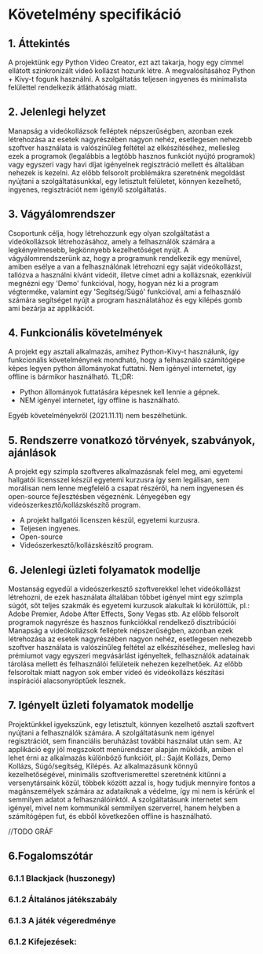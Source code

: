 # Követelmény specifikáció

## 1. Áttekintés
A projektünk egy Python Video Creator,
ezt azt takarja, hogy egy címmel ellátott szinkronizált videó kollázst hozunk létre.
A megvalósításához Python + Kivy-t fogunk használni.
A szolgáltatás teljesen ingyenes és minimalista felülettel rendelkezik átláthatóság miatt.

## 2. Jelenlegi helyzet
Manapság a videókollázsok felléptek népszerűségben, azonban ezek létrehozása az esetek nagyrészében nagyon nehéz, esetlegesen nehezebb szoftver használata is valószínűleg feltétel az elkészítéséhez, mellesleg ezek a programok (legalábbis a legtöbb hasznos funkciót nyújtó programok) vagy egyszeri vagy havi díjat igényelnek regisztráció mellett és általában nehezek is kezelni. Az előbb felsorolt problémákra szeretnénk megoldást nyújtani a szolgáltatásunkkal, egy letisztult felületet, könnyen kezelhető, ingyenes, regisztrációt nem igénylő szolgáltatás.

## 3. Vágyálomrendszer
Csoportunk célja, hogy létrehozzunk egy olyan szolgáltatást a videókollázsok létrehozásához, amely a felhasználók számára a legkényelmesebb, legkönnyebb kezelhetőséget nyújt. A vágyálomrendszerünk az, hogy a programunk rendelkezik egy menüvel, amiben esélye a van a felhasználónak létrehozni egy saját videókollázst, tallózva a használni kívánt videóit, illetve címet adni a kollázsnak, ezenkívül megnézni egy 'Demo' funkcióval, hogy, hogyan néz ki a program végterméke, valamint egy 'Segítség/Súgó' funkcióval, ami a felhasználó számára segítséget nyújt a program használatához és egy kilépés gomb ami bezárja az applikációt.


## 4. Funkcionális követelmények
A projekt egy asztali alkalmazás, amihez Python-Kivy-t használunk, így funkcionális követelménynek mondható, hogy a felhasználó számítógépe képes legyen python állományokat futtatni. Nem igényel internetet, így offline is bármikor használható.
TL;DR:
- Python állományok futtatására képesnek kell lennie a gépnek.
- NEM igényel internetet, így offline is használható.

Egyéb követelményekről (2021.11.11) nem beszélhetünk.


## 5. Rendszerre vonatkozó törvények, szabványok, ajánlások
A projekt egy szimpla szoftveres alkalmazásnak felel meg, ami egyetemi hallgatói licensszel készül egyetemi kurzusra így sem legálisan, sem morálisan nem lenne megfelelő a csapat részéről, ha nem ingyenesen és open-source fejlesztésben végeznénk. Lényegében egy videószerkesztő/kollázskészítő program.

- A projekt hallgatói licenszen készül, egyetemi kurzusra.
- Teljesen ingyenes.
- Open-source
- Videószerkesztő/kollázskészítő program.


## 6. Jelenlegi üzleti folyamatok modellje
Mostanság egyedül a videószerkesztő szoftverekkel lehet videókollázst létrehozni, de ezek használata általában többet igényel mint egy szimpla súgót, sőt teljes szakmák és egyetemi kurzusok alakultak ki körülöttük, pl.: Adobe Premier, Adobe After Effects, Sony Vegas stb. Az előbb felsorolt programok nagyrésze és hasznos funkciókkal rendelkező disztribúciói Manapság a videókollázsok felléptek népszerűségben, azonban ezek létrehozása az esetek nagyrészében nagyon nehéz, esetlegesen nehezebb szoftver használata is valószínűleg feltétel az elkészítéséhez, mellesleg havi prémiumot vagy egyszeri megvásárlást igényeltek, felhasználók adatainak tárolása mellett és felhasználói felületeik nehezen kezelhetőek.
Az előbb felsoroltak miatt nagyon sok ember videó és videókollázs készítási inspirációi alacsonyröptűek lesznek.

## 7. Igényelt üzleti folyamatok modellje
Projektünkkel igyekszünk, egy letisztult, könnyen kezelhető asztali szoftvert nyújtani a felhasználók számára. A szolgáltatásunk nem igényel regisztrációt, sem financiális beruházást további használat után sem. Az applikáció egy jól megszokott menürendszer alapján működik, amiben el lehet érni az alkalmazás különböző funkcióit, pl.: Saját Kollázs, Demo Kollázs, Súgó/segítség, Kilépés.
Az alkalmazásunk könnyű kezelhetőségével, minimális szoftverismerettel szeretnénk kitűnni a versenytársaink közül, többek között azzal is, hogy tudjuk mennyire fontos a magánszemélyek számára az adataiknak a védelme, így mi nem is kérünk el semmilyen adatot a felhasználóinktól. A szolgáltatásunk internetet sem igényel, mivel nem kommunikál semmilyen szerverrel, hanem helyben a számítógépen fut, és ebből következően offline is használható.

//TODO GRÁF

## 6.Fogalomszótár

### 6.1.1 Blackjack (huszonegy)

### 6.1.2 Általános játékszabály

### 6.1.3 A játék végeredménye

### 6.1.2 Kifejezések:
